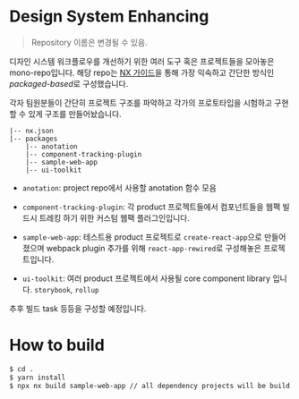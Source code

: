 # Design System Enhancing

> Repository 이름은 변경될 수 있음.

디자인 시스템 워크플로우를 개선하기 위한 여러 도구 혹은 프로젝트들을 모아놓은 mono-repo입니다. 해당 repo는 [NX 가이드](https://nx.dev/getting-started/package-based-repo-tutorial)을 통해 가장 익숙하고 간단한 방식인 *packaged-based*로 구성했습니다.

각자 팀원분들이 간단히 프로젝트 구조를 파악하고 각가의 프로토타입을 시험하고 구현할 수 있게 구조를 만들어놨습니다.

```text
|-- nx.json
|-- packages
    |-- anotation
    |-- component-tracking-plugin
    |-- sample-web-app
    |-- ui-toolkit
```

- `anotation`: project repo에서 사용할 anotation 함수 모음

- `component-tracking-plugin`: 각 product 프로젝트들에서 컴포넌트들을 웹팩 빌드시 트레킹 하기 위한 커스텀 웹팩 플러그인입니다.

- `sample-web-app`: 테스트용 product 프로젝트로 `create-react-app`으로 만들어졌으며 webpack plugin 추가를 위해 `react-app-rewired`로 구성해놓은 프로젝트입니다.

- `ui-toolkit`: 여러 product 프로젝트에서 사용될 core component library 입니다. `storybook`, `rollup`

추후 빌드 task 등등을 구성할 예정입니다.

# How to build

```bash
$ cd .
$ yarn install
$ npx nx build sample-web-app // all dependency projects will be build. 
```

